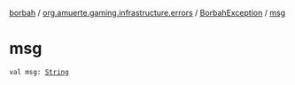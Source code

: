 [borbah](../../index.md) / [org.amuerte.gaming.infrastructure.errors](../index.md) / [BorbahException](index.md) / [msg](./msg.md)

# msg

`val msg: `[`String`](https://kotlinlang.org/api/latest/jvm/stdlib/kotlin/-string/index.html)